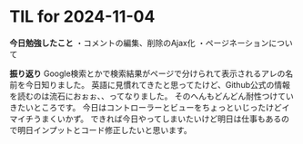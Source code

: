 # TIL for 2024-11-04

**今日勉強したこと**
・コメントの編集、削除のAjax化
・ページネーションについて

**振り返り**
Google検索とかで検索結果がページで分けられて表示されるアレの名前を今日知りました。
英語に見慣れてきたと思ってたけど、Github公式の情報を読むのは流石におぉぉ、、ってなりました。
そのへんもどんどん耐性つけていきたいところです。
今日はコントローラーとビューをちょっといじったけどイマイチうまくいかず。
できれば今日やってしまいたいけど明日は仕事もあるので明日インプットとコード修正したいと思います。
